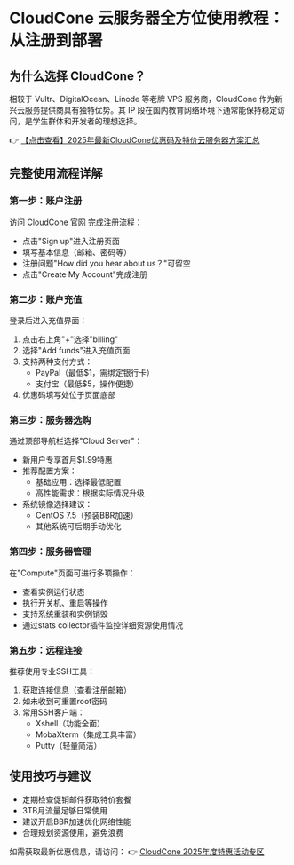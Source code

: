 # CloudCone 云服务器全方位使用教程：从注册到部署

## 为什么选择 CloudCone？

相较于 Vultr、DigitalOcean、Linode 等老牌 VPS 服务商，CloudCone 作为新兴云服务提供商具有独特优势。其 IP 段在国内教育网络环境下通常能保持稳定访问，是学生群体和开发者的理想选择。

👉 [【点击查看】2025年最新CloudCone优惠码及特价云服务器方案汇总](https://bit.ly/Cloudcone)

## 完整使用流程详解

### 第一步：账户注册
访问 [CloudCone 官网](https://bit.ly/Cloudcone) 完成注册流程：
- 点击"Sign up"进入注册页面
- 填写基本信息（邮箱、密码等）
- 注册问题"How did you hear about us？"可留空
- 点击"Create My Account"完成注册

### 第二步：账户充值
登录后进入充值界面：
1. 点击右上角"+"选择"billing"
2. 选择"Add funds"进入充值页面
3. 支持两种支付方式：
   - PayPal（最低$1，需绑定银行卡）
   - 支付宝（最低$5，操作便捷）
4. 优惠码填写处位于页面底部

### 第三步：服务器选购
通过顶部导航栏选择"Cloud Server"：
- 新用户专享首月$1.99特惠
- 推荐配置方案：
  - 基础应用：选择最低配置
  - 高性能需求：根据实际情况升级
- 系统镜像选择建议：
  - CentOS 7.5（预装BBR加速）
  - 其他系统可后期手动优化

### 第四步：服务器管理
在"Compute"页面可进行多项操作：
- 查看实例运行状态
- 执行开关机、重启等操作
- 支持系统重装和实例销毁
- 通过stats collector插件监控详细资源使用情况

### 第五步：远程连接
推荐使用专业SSH工具：
1. 获取连接信息（查看注册邮箱）
2. 如未收到可重置root密码
3. 常用SSH客户端：
   - Xshell（功能全面）
   - MobaXterm（集成工具丰富）
   - Putty（轻量简洁）

## 使用技巧与建议
- 定期检查促销邮件获取特价套餐
- 3TB月流量足够日常使用
- 建议开启BBR加速优化网络性能
- 合理规划资源使用，避免浪费

如需获取最新优惠信息，请访问：
👉 [CloudCone 2025年度特惠活动专区](https://bit.ly/Cloudcone)